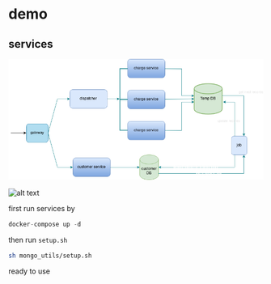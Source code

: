 # demo
## services

![alt text](https://github.com/alirezapla/charge-demo/blob/main/reports/architecture_high_level.png)



![alt text](https://github.com/minhhungit/mongodb-cluster-docker-compose/blob/master/images/sharding-and-replica-sets.png)

first run services by

```python
docker-compose up -d
```
then run `setup.sh`

```bash
sh mongo_utils/setup.sh
```
ready to use
